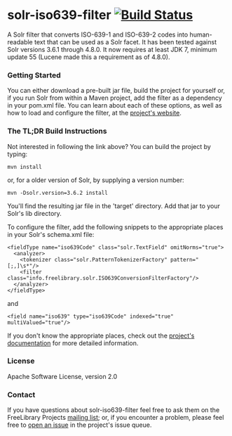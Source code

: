 # solr-iso639-filter [![Build Status](https://travis-ci.org/ksclarke/solr-iso639-filter.png?branch=master)](https://travis-ci.org/ksclarke/solr-iso639-filter)

A Solr filter that converts ISO-639-1 and ISO-639-2 codes into human-readable text that can be used as a Solr facet.  It has been tested against Solr versions 3.6.1 through 4.8.0.  It now requires at least JDK 7, minimum update 55 (Lucene made this a requirement as of 4.8.0).

### Getting Started

You can either download a pre-built jar file, build the project for yourself or, if you run Solr from within a Maven project, add the filter as a dependency in your pom.xml file.  You can learn about each of these options, as well as how to load and configure the filter, at the <a href="http://projects.freelibrary.info/solr-iso639-filter/">project's website</a>.

### The TL;DR Build Instructions

Not interested in following the link above?  You can build the project by typing:

    mvn install
    
or, for a older version of Solr, by supplying a version number:

    mvn -Dsolr.version=3.6.2 install
    
You'll find the resulting jar file in the 'target' directory.  Add that jar to your Solr's lib directory.

To configure the filter, add the following snippets to the appropriate places in your Solr's schema.xml file:

    <fieldType name="iso639Code" class="solr.TextField" omitNorms="true">
      <analyzer>
        <tokenizer class="solr.PatternTokenizerFactory" pattern="[;,]\s*"/>
        <filter class="info.freelibrary.solr.ISO639ConversionFilterFactory"/>
      </analyzer>
    </fieldType>
    
and

    <field name="iso639" type="iso639Code" indexed="true" multiValued="true"/>

If you don't know the appropriate places, check out the <a href="http://projects.freelibrary.info/solr-iso639-filter/">project's documentation</a> for more detailed information.

### License

Apache Software License, version 2.0

### Contact

If you have questions about solr-iso639-filter feel free to ask them on the FreeLibrary Projects [mailing list](https://groups.google.com/forum/#!forum/freelibrary-projects); or, if you encounter a problem, please feel free to [open an issue](https://github.com/ksclarke/solr-iso639-filter/issues "GitHub Issue Queue") in the project's issue queue.
